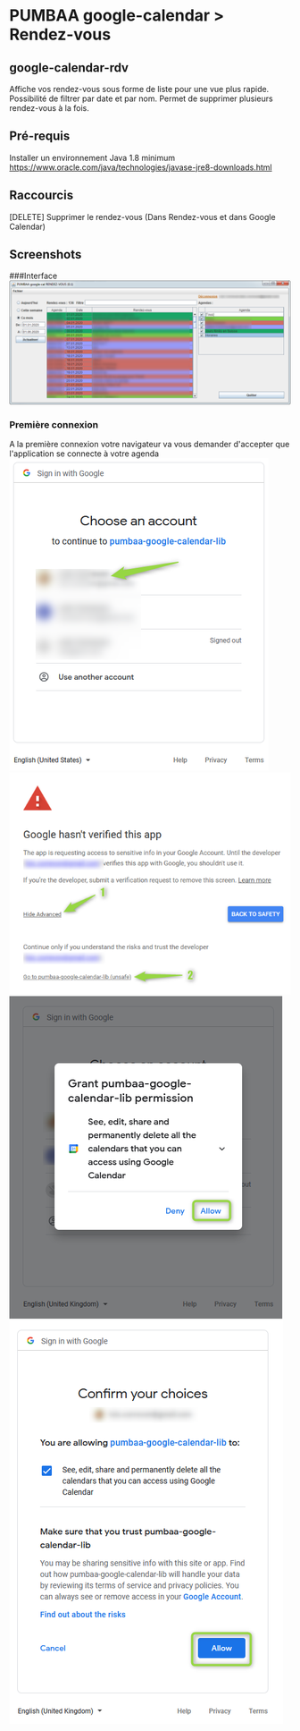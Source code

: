 # PUMBAA google-calendar > Rendez-vous
## google-calendar-rdv
Affiche vos rendez-vous sous forme de liste pour une vue plus rapide.
Possibilité de filtrer par date et par nom.
Permet de supprimer plusieurs rendez-vous à la fois.

## Pré-requis
Installer un environnement Java 1.8 minimum https://www.oracle.com/java/technologies/javase-jre8-downloads.html

## Raccourcis
[DELETE]	Supprimer le rendez-vous (Dans Rendez-vous et dans Google Calendar)

## Screenshots
###Interface
![Alt text](./screenshots/screenshot_01.png?raw=true "GUI 1")

### Première connexion
A la première connexion votre navigateur va vous demander d'accepter que l'application se connecte à votre agenda
![Alt text](./screenshots/1st-connect_01.png?raw=true "1st connect 01")
![Alt text](./screenshots/1st-connect_02.png?raw=true "1st connect 02")
![Alt text](./screenshots/1st-connect_03.png?raw=true "1st connect 03")
![Alt text](./screenshots/1st-connect_04.png?raw=true "1st connect 04")
